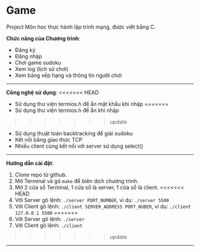 # Game

Project Môn học thực hành lập trình mạng, được viết bằng C.

**Chức năng của Chương trình**:
  - Đăng ký
  - Đăng nhập
  - Chơi game sudoku
  - Xem log (lịch sử chơi)
  - Xem bảng xếp hạng và thông tin người chơi 
---
**Công nghệ sử dụng**:
<<<<<<< HEAD
  - Sử dụng thư viện termios.h để ẩn mật khẩu khi nhập
=======
  - Sử dụng thư viện termios.h để ẩn khi nhập
>>>>>>> update
  - Sử dụng thuật toán backtracking để giải sudoku
  - Kết nối bằng giao thức TCP
  - Nhiều client cùng kết nối với server sử dụng select()
---
**Hướng dẫn cài đặt**:
1. Clone repo từ github.
2. Mở Terminal và gõ `make` để biên dịch chương trình.
3. Mở 2 cửa sổ Terminal, 1 cửa sổ là server, 1 cửa sổ là client.
<<<<<<< HEAD
4. Với Server gõ lệnh: `./server PORT_NUMBER`, ví dụ: `./server 5500`
4. Với Client gõ lệnh: `./client SERVER_ADDRESS PORT_NUBER`, ví dụ: `./client 127.0.0.1 5500`
=======
4. Với Server gõ lệnh: `./server`
4. Với Client gõ lệnh: `./client`
>>>>>>> update
---
